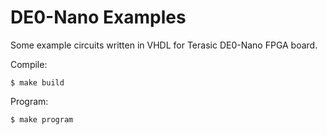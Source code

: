 # DE0-Nano Examples

Some example circuits written in VHDL for Terasic DE0-Nano FPGA board.

Compile:

    $ make build

Program:

    $ make program

